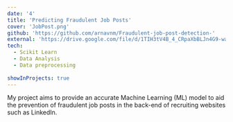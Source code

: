 ```yaml
---
date: '4'
title: 'Predicting Fraudulent Job Posts'
cover: 'JobPost.png'
github: 'https://github.com/arnavnm/Fraudulent-job-post-detection-'
external: 'https://drive.google.com/file/d/1TIH3tV4B_4_CRpaXbBLJn4G9-waYXvZ4/view?usp=sharing'
tech:
  - Scikit Learn
  - Data Analysis
  - Data preprocessing
  
showInProjects: true
---
```


My project aims to provide an accurate Machine Learning (ML) model to aid the prevention of fraudulent job posts in the back-end of recruiting websites such as LinkedIn.


